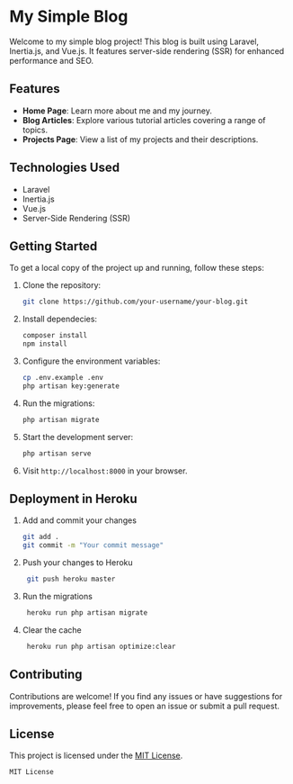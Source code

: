 # My Simple Blog

Welcome to my simple blog project! This blog is built using Laravel, Inertia.js, and Vue.js. It features server-side rendering (SSR) for enhanced performance and SEO.

## Features

- **Home Page**: Learn more about me and my journey.
- **Blog Articles**: Explore various tutorial articles covering a range of topics.
- **Projects Page**: View a list of my projects and their descriptions.

## Technologies Used

- Laravel
- Inertia.js
- Vue.js
- Server-Side Rendering (SSR)

## Getting Started

To get a local copy of the project up and running, follow these steps:

1. Clone the repository:
   ```bash
   git clone https://github.com/your-username/your-blog.git
   ```
2. Install dependecies:
   ```bash
   composer install
   npm install
   ```
3. Configure the environment variables:
   ```bash
   cp .env.example .env
   php artisan key:generate
   ```
4. Run the migrations:
   ```bash
   php artisan migrate
   ```
5. Start the development server:
   ```bash
   php artisan serve
   ```
6. Visit `http://localhost:8000` in your browser.

## Deployment in Heroku

1. Add and commit your changes
   ```bash
   git add .
   git commit -m "Your commit message"
   ```
2. Push your changes to Heroku
   ```bash
    git push heroku master
   ```
3. Run the migrations
   ```bash
    heroku run php artisan migrate
   ```
4. Clear the cache
   ```bash
    heroku run php artisan optimize:clear
   ```

## Contributing

Contributions are welcome! If you find any issues or have suggestions for improvements, please feel free to open an issue or submit a pull request.

## License

This project is licensed under the [MIT License](LICENSE).

```
MIT License
```
